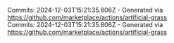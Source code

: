 Commits: 2024-12-03T15:21:35.806Z - Generated via https://github.com/marketplace/actions/artificial-grass
<br>
Commits: 2024-12-03T15:21:35.806Z - Generated via https://github.com/marketplace/actions/artificial-grass
<br>
